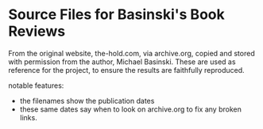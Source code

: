 
Source Files for Basinski's Book Reviews
================================================================================


From the original website, the-hold.com, via archive.org, copied and stored with permission from the author, Michael Basinski. These are used as reference for the project, to ensure the results are faithfully reproduced.

notable features:

  - the filenames show the publication dates
  - these same dates say when to look on archive.org to fix any broken links.
